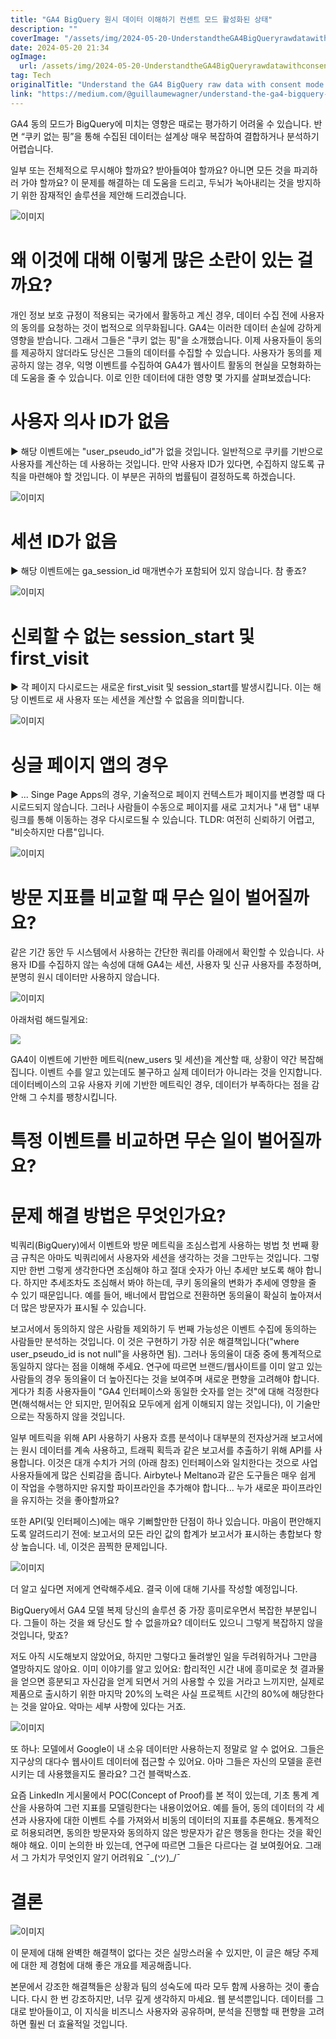 ```yaml
---
title: "GA4 BigQuery 원시 데이터 이해하기 컨센트 모드 활성화된 상태"
description: ""
coverImage: "/assets/img/2024-05-20-UnderstandtheGA4BigQueryrawdatawithconsentmodeactivated_0.png"
date: 2024-05-20 21:34
ogImage:
  url: /assets/img/2024-05-20-UnderstandtheGA4BigQueryrawdatawithconsentmodeactivated_0.png
tag: Tech
originalTitle: "Understand the GA4 BigQuery raw data with consent mode activated"
link: "https://medium.com/@guillaumewagner/understand-the-ga4-bigquery-raw-data-with-consent-mode-activated-99fdf844fa18"
---
```


GA4 동의 모드가 BigQuery에 미치는 영향은 때로는 평가하기 어려울 수 있습니다. 반면 “쿠키 없는 핑”을 통해 수집된 데이터는 설계상 매우 복잡하여 결합하거나 분석하기 어렵습니다.

일부 또는 전체적으로 무시해야 할까요? 받아들여야 할까요? 아니면 모든 것을 파괴하러 가야 할까요? 이 문제를 해결하는 데 도움을 드리고, 두뇌가 녹아내리는 것을 방지하기 위한 잠재적인 솔루션을 제안해 드리겠습니다.

![이미지](https://miro.medium.com/v2/resize:fit:960/1*Bq0dEk71wL82uIknalortw.gif)

# 왜 이것에 대해 이렇게 많은 소란이 있는 걸까요?

<div class="content-ad"></div>

개인 정보 보호 규정이 적용되는 국가에서 활동하고 계신 경우, 데이터 수집 전에 사용자의 동의를 요청하는 것이 법적으로 의무화됩니다. GA4는 이러한 데이터 손실에 강하게 영향을 받습니다. 그래서 그들은 "쿠키 없는 핑"을 소개했습니다. 이제 사용자들이 동의를 제공하지 않더라도 당신은 그들의 데이터를 수집할 수 있습니다. 사용자가 동의를 제공하지 않는 경우, 익명 이벤트를 수집하여 GA4가 웹사이트 활동의 현실을 모형화하는 데 도움을 줄 수 있습니다. 이로 인한 데이터에 대한 영향 몇 가지를 살펴보겠습니다:

# 사용자 의사 ID가 없음

▶ 해당 이벤트에는 "user_pseudo_id"가 없을 것입니다. 일반적으로 쿠키를 기반으로 사용자를 계산하는 데 사용하는 것입니다. 만약 사용자 ID가 있다면, 수집하지 않도록 규칙을 마련해야 할 것입니다. 이 부분은 귀하의 법률팀이 결정하도록 하겠습니다.

![이미지](/assets/img/2024-05-20-UnderstandtheGA4BigQueryrawdatawithconsentmodeactivated_0.png)

<div class="content-ad"></div>

# 세션 ID가 없음

▶ 해당 이벤트에는 ga_session_id 매개변수가 포함되어 있지 않습니다. 참 좋죠?

![이미지](/assets/img/2024-05-20-UnderstandtheGA4BigQueryrawdatawithconsentmodeactivated_1.png)

# 신뢰할 수 없는 session_start 및 first_visit

<div class="content-ad"></div>

▶ 각 페이지 다시로드는 새로운 first_visit 및 session_start를 발생시킵니다. 이는 해당 이벤트로 새 사용자 또는 세션을 계산할 수 없음을 의미합니다.

![이미지](/assets/img/2024-05-20-UnderstandtheGA4BigQueryrawdatawithconsentmodeactivated_2.png)

# 싱글 페이지 앱의 경우

▶ ... Singe Page Apps의 경우, 기술적으로 페이지 컨텍스트가 페이지를 변경할 때 다시로드되지 않습니다. 그러나 사람들이 수동으로 페이지를 새로 고치거나 "새 탭" 내부 링크를 통해 이동하는 경우 다시로드될 수 있습니다. TLDR: 여전히 신뢰하기 어렵고, "비슷하지만 다름"입니다.

<div class="content-ad"></div>

![이미지](/assets/img/2024-05-20-UnderstandtheGA4BigQueryrawdatawithconsentmodeactivated_3.png)

# 방문 지표를 비교할 때 무슨 일이 벌어질까요?

같은 기간 동안 두 시스템에서 사용하는 간단한 쿼리를 아래에서 확인할 수 있습니다. 사용자 ID를 수집하지 않는 속성에 대해 GA4는 세션, 사용자 및 신규 사용자를 추정하며, 분명히 원시 데이터만 사용하지 않습니다.

![이미지](/assets/img/2024-05-20-UnderstandtheGA4BigQueryrawdatawithconsentmodeactivated_4.png)

<div class="content-ad"></div>

아래처럼 해드릴게요:

<img src="/assets/img/2024-05-20-UnderstandtheGA4BigQueryrawdatawithconsentmodeactivated_5.png" />

GA4이 이벤트에 기반한 메트릭(new_users 및 세션)을 계산할 때, 상황이 약간 복잡해집니다. 이벤트 수를 알고 있는데도 불구하고 실제 데이터가 아니라는 것을 인지합니다. 데이터베이스의 고유 사용자 키에 기반한 메트릭인 경우, 데이터가 부족하다는 점을 감안해 그 수치를 팽창시킵니다.

# 특정 이벤트를 비교하면 무슨 일이 벌어질까요?

<div class="content-ad"></div>

# 문제 해결 방법은 무엇인가요?

빅쿼리(BigQuery)에서 이벤트와 방문 메트릭을 조심스럽게 사용하는 벙법
첫 번째 황금 규칙은 아마도 빅쿼리에서 사용자와 세션을 생각하는 것을 그만두는 것입니다. 그렇지만 한번 그렇게 생각한다면 조심해야 하고 절대 숫자가 아닌 추세만 보도록 해야 합니다. 하지만 추세조차도 조심해서 봐야 하는데, 쿠키 동의율의 변화가 추세에 영향을 줄 수 있기 때문입니다. 예를 들어, 배너에서 팝업으로 전환하면 동의율이 확실히 높아져서 더 많은 방문자가 표시될 수 있습니다.

보고서에서 동의하지 않은 사람들 제외하기
두 번째 가능성은 이벤트 수집에 동의하는 사람들만 분석하는 것입니다. 이 것은 구현하기 가장 쉬운 해결책입니다("where user_pseudo_id is not null"을 사용하면 됨). 그러나 동의율이 대중 중에 통계적으로 동일하지 않다는 점을 이해해 주세요. 연구에 따르면 브랜드/웹사이트를 이미 알고 있는 사람들의 경우 동의율이 더 높아진다는 것을 보여주며 새로운 편향을 고려해야 합니다. 게다가 최종 사용자들이 "GA4 인터페이스와 동일한 숫자를 얻는 것"에 대해 걱정한다면(해석해서는 안 되지만, 믿어줘요 모두에게 쉽게 이해되지 않는 것입니다), 이 기술만으로는 작동하지 않을 것입니다.

일부 메트릭을 위해 API 사용하기
사용자 흐름 분석이나 대부분의 전자상거래 보고서에는 원시 데이터를 계속 사용하고, 트래픽 획득과 같은 보고서를 추출하기 위해 API를 사용합니다. 이것은 대개 수치가 거의 (아래 참조) 인터페이스와 일치한다는 것으로 사업 사용자들에게 많은 신뢰감을 줍니다. Airbyte나 Meltano과 같은 도구들은 매우 쉽게 이 작업을 수행하지만 유지할 파이프라인을 추가해야 합니다... 누가 새로운 파이프라인을 유지하는 것을 좋아할까요?

<div class="content-ad"></div>

또한 API(및 인터페이스)에는 매우 기뻐할만한 단점이 하나 있습니다. 마음이 편안해지도록 알려드리기 전에: 보고서의 모든 라인 값의 합계가 보고서가 표시하는 총합보다 항상 높습니다. 네, 이것은 끔찍한 문제입니다.

![이미지](/assets/img/2024-05-20-UnderstandtheGA4BigQueryrawdatawithconsentmodeactivated_7.png)

더 알고 싶다면 저에게 연락해주세요. 결국 이에 대해 기사를 작성할 예정입니다.

BigQuery에서 GA4 모델 복제
당신의 솔루션 중 가장 흥미로우면서 복잡한 부분입니다. 그들이 하는 것을 왜 당신도 할 수 없을까요? 데이터도 있으니 그렇게 복잡하지 않을 것입니다, 맞죠?

<div class="content-ad"></div>

저도 아직 시도해보지 않았어요, 하지만 그렇다고 둘려쌓인 일을 두려워하거나 그만큼 열망하지도 않아요. 이미 이야기를 알고 있어요: 합리적인 시간 내에 흥미로운 첫 결과물을 얻으면 흥분되고 자신감을 얻게 되면서 거의 사용할 수 있을 거라고 느끼지만, 실제로 제품으로 출시하기 위한 마지막 20%의 노력은 사실 프로젝트 시간의 80%에 해당한다는 것을 알아요. 악마는 세부 사항에 있다는 거죠.

![이미지](/assets/img/2024-05-20-UnderstandtheGA4BigQueryrawdatawithconsentmodeactivated_8.png)

또 하나: 모델에서 Google이 내 소유 데이터만 사용하는지 정말로 알 수 없어요. 그들은 지구상의 대다수 웹사이트 데이터에 접근할 수 있어요. 아마 그들은 자신의 모델을 훈련시키는 데 사용했을지도 몰라요? 그건 블랙박스죠.

요즘 LinkedIn 게시물에서 POC(Concept of Proof)를 본 적이 있는데, 기초 통계 계산을 사용하여 그런 지표를 모델링한다는 내용이었어요. 예를 들어, 동의 데이터의 각 세션과 사용자에 대한 이벤트 수를 가져와서 비동의 데이터의 지표를 추론해요. 통계적으로 허용되려면, 동의한 방문자와 동의하지 않은 방문자가 같은 행동을 한다는 것을 확인해야 해요. 이미 논의한 바 있는데, 연구에 따르면 그들은 다르다는 걸 보여줬어요. 그래서 그 가치가 무엇인지 알기 어려워요 ¯\_(ツ)\_/¯

<div class="content-ad"></div>

# 결론

![이미지](/assets/img/2024-05-20-UnderstandtheGA4BigQueryrawdatawithconsentmodeactivated_9.png)

이 문제에 대해 완벽한 해결책이 없다는 것은 실망스러울 수 있지만, 이 글은 해당 주제에 대한 제 경험에 대해 좋은 개요를 제공해줍니다.

본문에서 강조한 해결책들은 상황과 팀의 성숙도에 따라 모두 함께 사용하는 것이 좋습니다. 다시 한 번 강조하지만, 너무 깊게 생각하지 마세요. 웹 분석뿐입니다. 데이터를 그대로 받아들이고, 이 지식을 비즈니스 사용자와 공유하며, 분석을 진행할 때 편향을 고려하면 훨씬 더 효율적일 것입니다.

